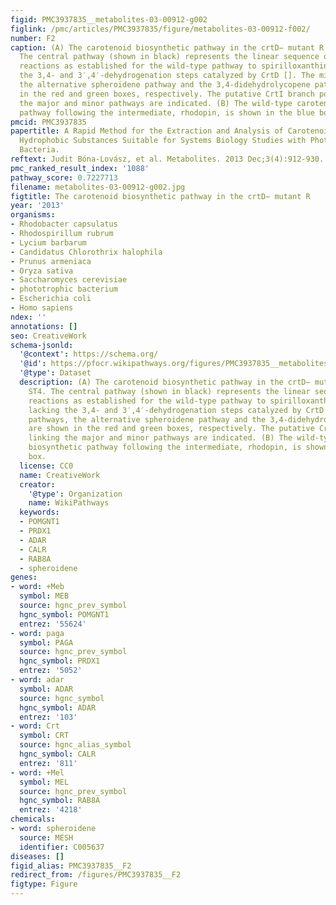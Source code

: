 ```yaml
---
figid: PMC3937835__metabolites-03-00912-g002
figlink: /pmc/articles/PMC3937835/figure/metabolites-03-00912-f002/
number: F2
caption: (A) The carotenoid biosynthetic pathway in the crtD− mutant R. rubrum ST4.
  The central pathway (shown in black) represents the linear sequence of metabolic
  reactions as established for the wild-type pathway to spirilloxanthin [,], but lacking
  the 3,4- and 3′,4′-dehydrogenation steps catalyzed by CrtD []. The minor pathways,
  the alternative spheroidene pathway and the 3,4-didehydrolycopene pathway, are shown
  in the red and green boxes, respectively. The putative CrtI branch points linking
  the major and minor pathways are indicated. (B) The wild-type carotenoid biosynthetic
  pathway following the intermediate, rhodopin, is shown in the blue box.
pmcid: PMC3937835
papertitle: A Rapid Method for the Extraction and Analysis of Carotenoids and Other
  Hydrophobic Substances Suitable for Systems Biology Studies with Photosynthetic
  Bacteria.
reftext: Judit Bóna-Lovász, et al. Metabolites. 2013 Dec;3(4):912-930.
pmc_ranked_result_index: '1088'
pathway_score: 0.7227713
filename: metabolites-03-00912-g002.jpg
figtitle: The carotenoid biosynthetic pathway in the crtD− mutant R
year: '2013'
organisms:
- Rhodobacter capsulatus
- Rhodospirillum rubrum
- Lycium barbarum
- Candidatus Chlorothrix halophila
- Prunus armeniaca
- Oryza sativa
- Saccharomyces cerevisiae
- phototrophic bacterium
- Escherichia coli
- Homo sapiens
ndex: ''
annotations: []
seo: CreativeWork
schema-jsonld:
  '@context': https://schema.org/
  '@id': https://pfocr.wikipathways.org/figures/PMC3937835__metabolites-03-00912-g002.html
  '@type': Dataset
  description: (A) The carotenoid biosynthetic pathway in the crtD− mutant R. rubrum
    ST4. The central pathway (shown in black) represents the linear sequence of metabolic
    reactions as established for the wild-type pathway to spirilloxanthin [,], but
    lacking the 3,4- and 3′,4′-dehydrogenation steps catalyzed by CrtD []. The minor
    pathways, the alternative spheroidene pathway and the 3,4-didehydrolycopene pathway,
    are shown in the red and green boxes, respectively. The putative CrtI branch points
    linking the major and minor pathways are indicated. (B) The wild-type carotenoid
    biosynthetic pathway following the intermediate, rhodopin, is shown in the blue
    box.
  license: CC0
  name: CreativeWork
  creator:
    '@type': Organization
    name: WikiPathways
  keywords:
  - POMGNT1
  - PRDX1
  - ADAR
  - CALR
  - RAB8A
  - spheroidene
genes:
- word: +Meb
  symbol: MEB
  source: hgnc_prev_symbol
  hgnc_symbol: POMGNT1
  entrez: '55624'
- word: paga
  symbol: PAGA
  source: hgnc_prev_symbol
  hgnc_symbol: PRDX1
  entrez: '5052'
- word: adar
  symbol: ADAR
  source: hgnc_symbol
  hgnc_symbol: ADAR
  entrez: '103'
- word: Crt
  symbol: CRT
  source: hgnc_alias_symbol
  hgnc_symbol: CALR
  entrez: '811'
- word: +Mel
  symbol: MEL
  source: hgnc_prev_symbol
  hgnc_symbol: RAB8A
  entrez: '4218'
chemicals:
- word: spheroidene
  source: MESH
  identifier: C005637
diseases: []
figid_alias: PMC3937835__F2
redirect_from: /figures/PMC3937835__F2
figtype: Figure
---
```

